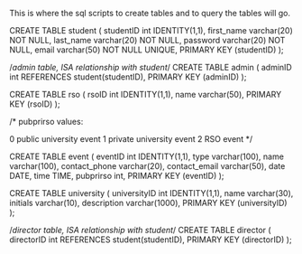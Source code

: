 This is where the sql scripts to create tables and to query the tables will go.

CREATE TABLE student
(
studentID int IDENTITY(1,1),
first_name varchar(20) NOT NULL,
last_name varchar(20) NOT NULL,
password varchar(20) NOT NULL,
email varchar(50) NOT NULL UNIQUE,
PRIMARY KEY (studentID)
);

/*admin table, ISA relationship with student*/
CREATE TABLE admin
(
adminID int REFERENCES student(studentID),
PRIMARY KEY (adminID)
);

CREATE TABLE rso
(
rsoID int IDENTITY(1,1),
name varchar(50),
PRIMARY KEY (rsoID)
);


/* 
pubprirso values:

0 public university event
1 private university event
2 RSO event
*/

CREATE TABLE event
(
eventID int IDENTITY(1,1),
type varchar(100),
name varchar(100),
contact_phone varchar(20),
contact_email varchar(50),
date DATE,
time TIME,
pubprirso int,
PRIMARY KEY (eventID)
);

CREATE TABLE university 
(
universityID int IDENTITY(1,1),
name varchar(30),
initials varchar(10),
description varchar(1000),
PRIMARY KEY (universityID)
);

/*director table, ISA relationship with student*/
CREATE TABLE director
(
directorID int REFERENCES student(studentID),
PRIMARY KEY (directorID)
);